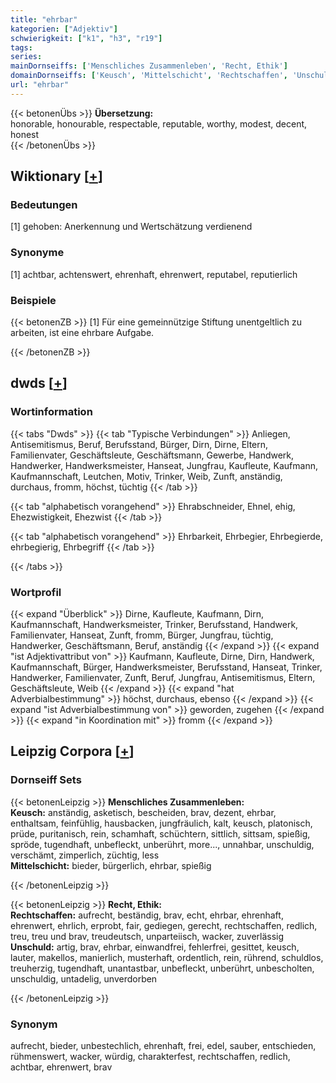 ```yaml
---
title: "ehrbar"
kategorien: ["Adjektiv"]
schwierigkeit: ["k1", "h3", "r19"]
tags:
series:
mainDornseiffs: ['Menschliches Zusammenleben', 'Recht, Ethik']
domainDornseiffs: ['Keusch', 'Mittelschicht', 'Rechtschaffen', 'Unschuld']
url: "ehrbar"
---
```


{{< betonenÜbs >}}
**Übersetzung:**  
honorable, honourable, respectable, reputable, worthy, modest, decent, honest  
{{< /betonenÜbs >}}

## Wiktionary [[+](https://de.wiktionary.org/wiki/ehrbar)]

### Bedeutungen
[1] gehoben: Anerkennung und Wertschätzung verdienend  

### Synonyme
[1] achtbar, achtenswert, ehrenhaft, ehrenwert, reputabel, reputierlich  

### Beispiele
{{< betonenZB >}}
[1] Für eine gemeinnützige Stiftung unentgeltlich zu arbeiten, ist eine ehrbare Aufgabe.  

{{< /betonenZB >}}


## dwds [[+](https://www.dwds.de/wb/ehrbar)]

### Wortinformation
{{< tabs "Dwds" >}}
{{< tab "Typische Verbindungen" >}}
Anliegen, Antisemitismus, Beruf, Berufsstand, Bürger, Dirn, Dirne, Eltern, Familienvater, Geschäftsleute, Geschäftsmann, Gewerbe, Handwerk, Handwerker, Handwerksmeister, Hanseat, Jungfrau, Kaufleute, Kaufmann, Kaufmannschaft, Leutchen, Motiv, Trinker, Weib, Zunft, anständig, durchaus, fromm, höchst, tüchtig
{{< /tab >}}

{{< tab "alphabetisch vorangehend" >}}
Ehrabschneider, Ehnel, ehig, Ehezwistigkeit, Ehezwist
{{< /tab >}}

{{< tab "alphabetisch vorangehend" >}}
Ehrbarkeit, Ehrbegier, Ehrbegierde, ehrbegierig, Ehrbegriff
{{< /tab >}}

{{< /tabs >}}

### Wortprofil
{{< expand "Überblick" >}} Dirne, Kaufleute, Kaufmann, Dirn, Kaufmannschaft, Handwerksmeister, Trinker, Berufsstand, Handwerk, Familienvater, Hanseat, Zunft, fromm, Bürger, Jungfrau, tüchtig, Handwerker, Geschäftsmann, Beruf, anständig {{< /expand >}}
{{< expand "ist Adjektivattribut von" >}} Kaufmann, Kaufleute, Dirne, Dirn, Handwerk, Kaufmannschaft, Bürger, Handwerksmeister, Berufsstand, Hanseat, Trinker, Handwerker, Familienvater, Zunft, Beruf, Jungfrau, Antisemitismus, Eltern, Geschäftsleute, Weib {{< /expand >}}
{{< expand "hat Adverbialbestimmung" >}} höchst, durchaus, ebenso {{< /expand >}}
{{< expand "ist Adverbialbestimmung von" >}} geworden, zugehen {{< /expand >}}
{{< expand "in Koordination mit" >}} fromm {{< /expand >}}

## Leipzig Corpora [[+](https://corpora.uni-leipzig.de/en/res?word=ehrbar&corpusId=deu_newscrawl-public_2018)]

### Dornseiff Sets
{{< betonenLeipzig >}}
**Menschliches Zusammenleben:**  
**Keusch:** anständig, asketisch, bescheiden, brav, dezent, ehrbar, enthaltsam, feinfühlig, hausbacken, jungfräulich, kalt, keusch, platonisch, prüde, puritanisch, rein, schamhaft, schüchtern, sittlich, sittsam, spießig, spröde, tugendhaft, unbefleckt, unberührt, more..., unnahbar, unschuldig, verschämt, zimperlich, züchtig, less  
**Mittelschicht:** bieder, bürgerlich, ehrbar, spießig  

{{< /betonenLeipzig >}}


{{< betonenLeipzig >}}
**Recht, Ethik:**  
**Rechtschaffen:** aufrecht, beständig, brav, echt, ehrbar, ehrenhaft, ehrenwert, ehrlich, erprobt, fair, gediegen, gerecht, rechtschaffen, redlich, treu, treu und brav, treudeutsch, unparteiisch, wacker, zuverlässig  
**Unschuld:** artig, brav, ehrbar, einwandfrei, fehlerfrei, gesittet, keusch, lauter, makellos, manierlich, musterhaft, ordentlich, rein, rührend, schuldlos, treuherzig, tugendhaft, unantastbar, unbefleckt, unberührt, unbescholten, unschuldig, untadelig, unverdorben  

{{< /betonenLeipzig >}}

### Synonym
aufrecht, bieder, unbestechlich, ehrenhaft, frei, edel, sauber, entschieden, rühmenswert, wacker, würdig, charakterfest, rechtschaffen, redlich, achtbar, ehrenwert, brav

